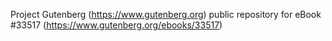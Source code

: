 Project Gutenberg (https://www.gutenberg.org) public repository for eBook #33517 (https://www.gutenberg.org/ebooks/33517)
